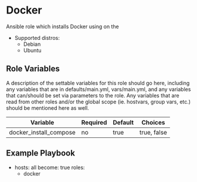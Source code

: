 Docker
=========

Ansible role which installs Docker using on the 

- Supported distros:
    - Debian
    - Ubuntu

Role Variables
--------------

A description of the settable variables for this role should go here, including any variables that are in defaults/main.yml, vars/main.yml, and any variables that can/should be set via parameters to the role. Any variables that are read from other roles and/or the global scope (ie. hostvars, group vars, etc.) should be mentioned here as well.

| Variable                | Required | Default | Choices                   | 
|-------------------------|----------|---------|---------------------------|
| docker_install_compose  | no       | true    | true, false               | 


Example Playbook
----------------

- hosts: all
  become: true
  roles:
    - docker